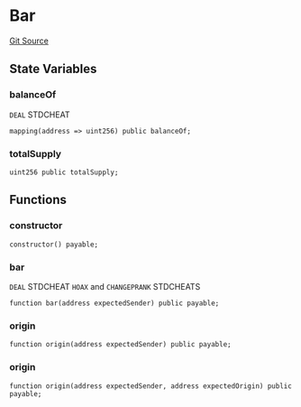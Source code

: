 # Bar
[Git Source](https://github.com/dustinstacy/boncurs/blob/02ed8078bd89ba19394d69164a2bad75906f2c24/lib/forge-std/test/StdCheats.t.sol)


## State Variables
### balanceOf
`DEAL` STDCHEAT


```solidity
mapping(address => uint256) public balanceOf;
```


### totalSupply

```solidity
uint256 public totalSupply;
```


## Functions
### constructor


```solidity
constructor() payable;
```

### bar

`DEAL` STDCHEAT
`HOAX` and `CHANGEPRANK` STDCHEATS


```solidity
function bar(address expectedSender) public payable;
```

### origin


```solidity
function origin(address expectedSender) public payable;
```

### origin


```solidity
function origin(address expectedSender, address expectedOrigin) public payable;
```

